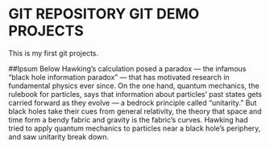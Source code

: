# GIT REPOSITORY GIT DEMO PROJECTS

This is my first git projects.

##Ipsum Below
Hawking’s calculation posed a paradox — the infamous “black hole information paradox” — that has motivated research in fundamental physics ever since. On the one hand, quantum mechanics, the rulebook for particles, says that information about particles’ past states gets carried forward as they evolve — a bedrock principle called “unitarity.” But black holes take their cues from general relativity, the theory that space and time form a bendy fabric and gravity is the fabric’s curves. Hawking had tried to apply quantum mechanics to particles near a black hole’s periphery, and saw unitarity break down.